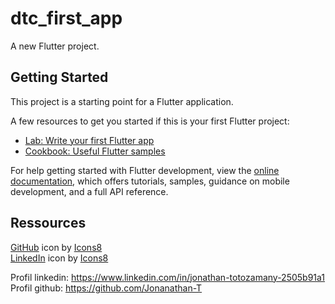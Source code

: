 # dtc_first_app

A new Flutter project.

## Getting Started

This project is a starting point for a Flutter application.

A few resources to get you started if this is your first Flutter project:

- [Lab: Write your first Flutter app](https://docs.flutter.dev/get-started/codelab)
- [Cookbook: Useful Flutter samples](https://docs.flutter.dev/cookbook)

For help getting started with Flutter development, view the
[online documentation](https://docs.flutter.dev/), which offers tutorials,
samples, guidance on mobile development, and a full API reference.

## Ressources

<a target="_blank" href="https://icons8.com/icon/106564/github">GitHub</a> icon by <a target="_blank" href="https://icons8.com">Icons8</a>
<br>
<a target="_blank" href="https://icons8.com/icon/85141/linkedin">LinkedIn</a> icon by <a target="_blank" href="https://icons8.com">Icons8</a>

Profil linkedin: <https://www.linkedin.com/in/jonathan-totozamany-2505b91a1>
Profil github: <https://github.com/Jonanathan-T>
